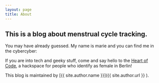 ```yaml
---
layout: page
title: About
---
```


## This is a blog about menstrual cycle tracking.

You may have already guessed. My name is marie and you can find me in the cybercyber:

If you are into tech and geeky stuff, come and say hello to the [Heart of Code](http://heartofcode.org), a hackspace for people who identify as female in Berlin!

This blog is maintained by [{{ site.author.name }}]({{ site.author.url }} ).

